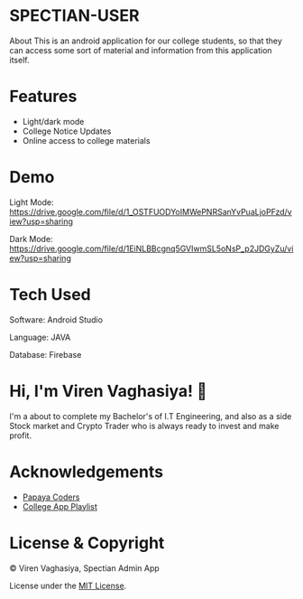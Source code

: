 # SPECTIAN-USER
About This is an android application for our college students, so that they can access some sort of material and information from this application itself.
# Features
* Light/dark mode
* College Notice Updates
* Online access to college materials
# Demo
Light Mode: https://drive.google.com/file/d/1_OSTFUODYoIMWePNRSanYvPuaLjoPFzd/view?usp=sharing

Dark Mode: https://drive.google.com/file/d/1EiNLBBcgnq5GVIwmSL5oNsP_p2JDGyZu/view?usp=sharing
# Tech Used
Software: Android Studio

Language: JAVA

Database: Firebase
# Hi, I'm Viren Vaghasiya! :wave:
I'm a about to complete my Bachelor's of I.T Engineering, and also as a side Stock market and Crypto Trader who is always ready to invest and make profit.
# Acknowledgements
* [Papaya Coders](https://www.youtube.com/c/PapayaCoders)
* [College App Playlist](https://www.youtube.com/watch?v=Ui__yxgrRwQ&list=PL6Rs84MkNq7kjE71tV3iDQdqO7fspmoNN)
# License & Copyright
©️ Viren Vaghasiya, Spectian Admin App

License under the [MIT License](LICENSE).
